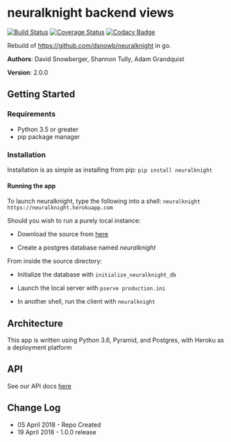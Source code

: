 # neuralknight backend views

[![Build Status](https://travis-ci.org/neuralknight/backend-views.svg?branch=master)](https://travis-ci.org/neuralknight/backend-views)
[![Coverage Status](https://coveralls.io/repos/github/neuralknight/backend-views/badge.svg?branch=master)](https://coveralls.io/github/neuralknight/backend-views?branch=master)
[![Codacy Badge](https://api.codacy.com/project/badge/Grade/1cbd1cf78e214480b4236b1d53e142ed)](https://www.codacy.com/project/grandquista/backend-views/dashboard?utm_source=github.com&amp;utm_medium=referral&amp;utm_content=neuralknight/backend-views&amp;utm_campaign=Badge_Grade_Dashboard)

Rebuild of https://github.com/dsnowb/neuralknight in go.

**Authors**: David Snowberger, Shannon Tully, Adam Grandquist

**Version**: 2.0.0

## Getting Started

### Requirements
- Python 3.5 or greater
- pip package manager

### Installation
Installation is as simple as installing from pip:
`pip install neuralknight`

#### Running the app
To launch neuralknight, type the following into a shell:
`neuralknight https://neuralknight.herokuapp.com`

Should you wish to run a purely local instance:

- Download the source from [here](https://www.github.com/dsnowb/neuralknight)

- Create a postgres database named *neuralknight*

From inside the source directory:

- Initialize the database with `initialize_neuralknight_db`

- Launch the local server with
`pserve production.ini`
- In another shell, run the client with `neuralknight`

## Architecture
This app is written using Python 3.6, Pyramid, and Postgres, with Heroku as a deployment platform

## API
See our API docs [here](https://github.com/dsnowb/neuralknight/blob/master/API.md)

## Change Log
- 05 April 2018 - Repo Created
- 19 April 2018 - 1.0.0 release
